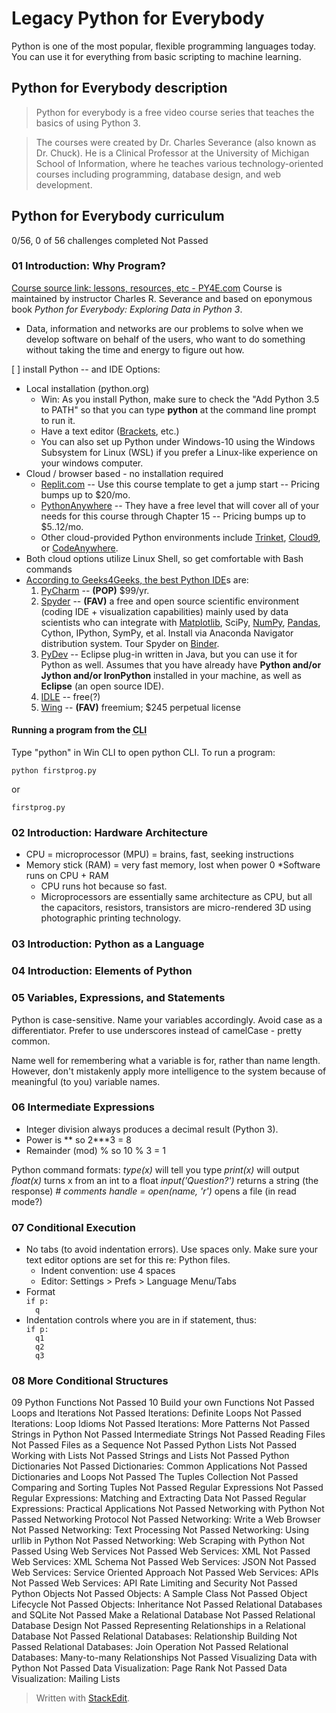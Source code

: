 # Legacy Python for Everybody
Python is one of the most popular, flexible programming languages today. You can use it for everything from basic scripting to machine learning.

## Python for Everybody description
>Python for everybody is a free video course series that teaches the basics of using Python 3.

>The courses were created by Dr. Charles Severance (also known as Dr. Chuck). He is a Clinical Professor at the University of Michigan School of Information, where he teaches various technology-oriented courses including programming, database design, and web development.


## Python for Everybody curriculum
0/56, 0 of 56 challenges completed
Not Passed
### 01 Introduction: Why Program?
[Course source link: lessons, resources, etc - PY4E.com](https://www.py4e.com/)
Course is maintained by instructor Charles R. Severance and based on eponymous book *Python for Everybody: Exploring Data in Python 3*.

* Data, information and networks are our problems to solve when we develop software on behalf of the users, who want to do something without taking the time and energy to figure out how.

[  ] install Python -- and IDE Options:
* Local installation (python.org)
	* Win: As you install Python, make sure to check the "Add Python 3.5 to PATH" so that you can type **python** at the command line prompt to run it.
	* Have a text editor ([Brackets](https://brackets.io/), etc.)
	* You can also set up Python under Windows-10 using the Windows Subsystem for Linux (WSL) if you prefer a Linux-like experience on your windows computer.
* Cloud / browser based - no installation required
	-   [Replit.com](https://replit.com/@ChuckSeverance/PY4E?v=1#main.py) -- Use this course template to get a jump start -- Pricing bumps up to $20/mo.
	-   [PythonAnywhere](https://www.pythonanywhere.com/) -- They have a free level that will cover all of your needs for this course through Chapter 15 -- Pricing bumps up to $5..12/mo.
	- Other cloud-provided Python environments include [Trinket](http://trinket.io/), [Cloud9](http://c9.io/), or [CodeAnywhere](http://codeanywhere.com/).
* Both cloud options utilize Linux Shell, so get comfortable with Bash commands
* [According to Geeks4Geeks, the best Python IDE](https://www.geeksforgeeks.org/top-10-python-ide-and-code-editors-in-2020/)s are:
	1. [PyCharm](https://www.jetbrains.com/pycharm/) -- **(POP)** $99/yr.
	2. [Spyder](https://www.spyder-ide.org/) -- **(FAV)** a free and open source scientific environment (coding IDE + visualization capabilities) mainly used by data scientists who can integrate with [Matplotlib](https://www.geeksforgeeks.org/matplotlib-tutorial/), SciPy, [NumPy](https://www.geeksforgeeks.org/python-numpy/), [Pandas](https://www.geeksforgeeks.org/pandas-tutorial/), Cython, IPython, SymPy, et al. Install via Anaconda Navigator distribution system. Tour Spyder on [Binder](https://mybinder.org/v2/gh/spyder-ide/binder-environments/spyder-stable?urlpath=git-pull%3Frepo%3Dhttps%253A%252F%252Fgithub.com%252Fspyder-ide%252FSpyder-Workshop%26urlpath%3Ddesktop%252F%26branch%3Dmaster).
	3. [PyDev](https://marketplace.eclipse.org/content/pydev-python-ide-eclipse) -- Eclipse plug-in written in Java, but you can use it for Python as well. Assumes that you have already have **Python and/or Jython and/or IronPython** installed in your machine, as well as **Eclipse** (an open source IDE).
	4. [IDLE](https://docs.python.org/3/library/idle.html) -- free(?)
	5. [Wing](https://wingware.com/) -- **(FAV)** freemium; $245 perpetual license

#### Running a program from the <abbr title="command line interface">CLI</abbr>
Type "python" in Win CLI to open python CLI. To run a program:

	python firstprog.py

or

    firstprog.py

### 02 Introduction: Hardware Architecture
* CPU = microprocessor (MPU) = brains, fast, seeking instructions
* Memory stick (RAM) = very fast memory, lost when power 0
	*Software runs on CPU + RAM
	* CPU runs hot because so fast.
	* Microprocessors are essentially same architecture as CPU, but all the capacitors, resistors, transistors are micro-rendered 3D using photographic printing technology.

### 03 Introduction: Python as a Language

### 04 Introduction: Elements of Python

### 05 Variables, Expressions, and Statements
Python is case-sensitive. Name your variables accordingly. Avoid case as a differentiator. Prefer to use underscores  instead of camelCase - pretty common.

Name well for remembering what a variable is for, rather than name length. However, don't mistakenly apply more intelligence to the system because of meaningful (to you) variable names.

### 06 Intermediate Expressions
* Integer division always produces a decimal result (Python 3).
* Power is ** so 2***3 = 8
* Remainder (mod) % so 10 % 3 = 1

Python command formats:
*type(x)* will tell you type
*print(x)* will output
*float(x)* turns x from an int to a float
*input('Question?')* returns a string (the response)
*# comments* 
*handle = open(name, 'r')* opens a file (in read mode?)

### 07 Conditional Execution
* No tabs (to avoid indentation errors). Use spaces only. Make sure your text editor options are set for this re: Python files.
	* Indent convention: use 4 spaces
	* Editor: Settings > Prefs > Language Menu/Tabs
* Format <code><br/>if p: <br/>&nbsp;&nbsp;q</code>
* Indentation controls where you are in if statement, thus:  <code><br/>if p: <br/>&nbsp;&nbsp;q1<br/>&nbsp;&nbsp;q2<br/>&nbsp;&nbsp;q3</code>


### 08 More Conditional Structures

09 Python Functions
Not Passed
10 Build your own Functions
Not Passed
Loops and Iterations
Not Passed
Iterations: Definite Loops
Not Passed
Iterations: Loop Idioms
Not Passed
Iterations: More Patterns
Not Passed
Strings in Python
Not Passed
Intermediate Strings
Not Passed
Reading Files
Not Passed
Files as a Sequence
Not Passed
Python Lists
Not Passed
Working with Lists
Not Passed
Strings and Lists
Not Passed
Python Dictionaries
Not Passed
Dictionaries: Common Applications
Not Passed
Dictionaries and Loops
Not Passed
The Tuples Collection
Not Passed
Comparing and Sorting Tuples
Not Passed
Regular Expressions
Not Passed
Regular Expressions: Matching and Extracting Data
Not Passed
Regular Expressions: Practical Applications
Not Passed
Networking with Python
Not Passed
Networking Protocol
Not Passed
Networking: Write a Web Browser
Not Passed
Networking: Text Processing
Not Passed
Networking: Using urllib in Python
Not Passed
Networking: Web Scraping with Python
Not Passed
Using Web Services
Not Passed
Web Services: XML
Not Passed
Web Services: XML Schema
Not Passed
Web Services: JSON
Not Passed
Web Services: Service Oriented Approach
Not Passed
Web Services: APIs
Not Passed
Web Services: API Rate Limiting and Security
Not Passed
Python Objects
Not Passed
Objects: A Sample Class
Not Passed
Object Lifecycle
Not Passed
Objects: Inheritance
Not Passed
Relational Databases and SQLite
Not Passed
Make a Relational Database
Not Passed
Relational Database Design
Not Passed
Representing Relationships in a Relational Database
Not Passed
Relational Databases: Relationship Building
Not Passed
Relational Databases: Join Operation
Not Passed
Relational Databases: Many-to-many Relationships
Not Passed
Visualizing Data with Python
Not Passed
Data Visualization: Page Rank
Not Passed
Data Visualization: Mailing Lists


> Written with [StackEdit](https://stackedit.io/).
